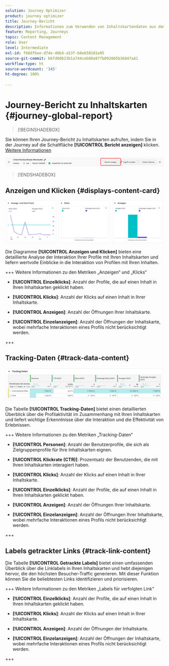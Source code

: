 ```yaml
---
solution: Journey Optimizer
product: journey optimizer
title: Journey-Bericht
description: Informationen zum Verwenden von Inhaltskartendaten aus dem Journey-Bericht
feature: Reporting, Journeys
topic: Content Management
role: User
level: Intermediate
exl-id: f68df6ee-d74e-46b4-a53f-b0eb50101e85
source-git-commit: b6fd60b23b1a744ceb80a97fb092065b36847a41
workflow-type: ht
source-wordcount: '345'
ht-degree: 100%

---
```


# Journey-Bericht zu Inhaltskarten {#journey-global-report}

>[!BEGINSHADEBOX]

Sie können Ihren Journey-Bericht zu Inhaltskarten aufrufen, indem Sie in der Journey auf die Schaltfläche **[!UICONTROL Bericht anzeigen]** klicken. [Weitere Informationen](report-gs-cja.md)

![](assets/report-access-jo.png)

>[!ENDSHADEBOX]

## Anzeigen und Klicken {#displays-content-card}

![](assets/content-card-jo-display.png)

Die Diagramme **[!UICONTROL Anzeigen und Klicken]** bieten eine detaillierte Analyse der Interaktion Ihrer Profile mit Ihren Inhaltskarten und liefern wertvolle Einblicke in die Interaktion von Profilen mit Ihren Inhalten.

+++ Weitere Informationen zu den Metriken „Anzeigen“ und „Klicks“

* **[!UICONTROL Einzelklicks]**: Anzahl der Profile, die auf einen Inhalt in Ihren Inhaltskarten geklickt haben.

* **[!UICONTROL Klicks]**: Anzahl der Klicks auf einen Inhalt in Ihrer Inhaltskarte.

* **[!UICONTROL Anzeigen]**: Anzahl der Öffnungen Ihrer Inhaltskarte.

* **[!UICONTROL Einzelanzeigen]**: Anzahl der Öffnungen der Inhaltskarte, wobei mehrfache Interaktionen eines Profils nicht berücksichtigt werden.

+++

## Tracking-Daten {#track-data-content}

![](assets/code-based-tracking-data.png)

Die Tabelle **[!UICONTROL Tracking-Daten]** bietet einen detaillierten Überblick über die Profilaktivität im Zusammenhang mit Ihren Inhaltskarten und liefert wichtige Erkenntnisse über die Interaktion und die Effektivität von Erlebnissen.

+++ Weitere Informationen zu den Metriken „Tracking-Daten“

* **[!UICONTROL Personen]**: Anzahl der Benutzerprofile, die sich als Zielgruppenprofile für Ihre Inhaltskarten eignen.

* **[!UICONTROL Klickrate (CTR)]**: Prozentsatz der Benutzenden, die mit Ihren Inhaltskarten interagiert haben.

* **[!UICONTROL Klicks]**: Anzahl der Klicks auf einen Inhalt in Ihrer Inhaltskarte.

* **[!UICONTROL Einzelklicks]**: Anzahl der Profile, die auf einen Inhalt in Ihren Inhaltskarten geklickt haben.

* **[!UICONTROL Anzeigen]**: Anzahl der Öffnungen Ihrer Inhaltskarte.

* **[!UICONTROL Einzelanzeigen]**: Anzahl der Öffnungen Ihrer Inhaltskarte, wobei mehrfache Interaktionen eines Profils nicht berücksichtigt werden.

+++

## Labels getrackter Links {#track-link-content}

Die Tabelle **[!UICONTROL Getrackte Labels]** bietet einen umfassenden Überblick über die Linklabels in Ihren Inhaltskarten und hebt diejenigen hervor, die den höchsten Besucher-Traffic generieren. Mit dieser Funktion können Sie die beliebtesten Links identifizieren und priorisieren.

+++ Weitere Informationen zu den Metriken „Labels für verfolgten Link“

* **[!UICONTROL Einzelklicks]**: Anzahl der Profile, die auf einen Inhalt in Ihren Inhaltskarten geklickt haben.

* **[!UICONTROL Klicks]**: Anzahl der Klicks auf einen Inhalt in Ihrer Inhaltskarte.

* **[!UICONTROL Anzeigen]**: Anzahl der Öffnungen der Inhaltskarte.

* **[!UICONTROL Einzelanzeigen]**: Anzahl der Öffnungen der Inhaltskarte, wobei mehrfache Interaktionen eines Profils nicht berücksichtigt werden.

+++
